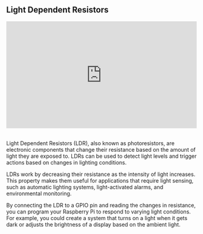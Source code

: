 ## Light Dependent Resistors

<html>
  <div style="position: relative; overflow: hidden; padding-top: 56.25%;">
    <iframe style="position: absolute; top: 0; left: 0; right: 0; width: 100%; height: 100%; border: none;" src="https://www.youtube.com/embed/tXkZC80ODsA?rel=0&cc_load_policy=1" allowfullscreen allow="accelerometer; autoplay; clipboard-write; encrypted-media; gyroscope; picture-in-picture; web-share">
    </iframe>
  </div><br>
</html>

Light Dependent Resistors (LDR), also known as photoresistors, are electronic components that change their resistance based on the amount of light they are exposed to. LDRs can be used to detect light levels and trigger actions based on changes in lighting conditions.

LDRs work by decreasing their resistance as the intensity of light increases. This property makes them useful for applications that require light sensing, such as automatic lighting systems, light-activated alarms, and environmental monitoring. 

By connecting the LDR to a GPIO pin and reading the changes in resistance, you can program your Raspberry Pi to respond to varying light conditions. For example, you could create a system that turns on a light when it gets dark or adjusts the brightness of a display based on the ambient light.